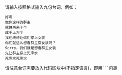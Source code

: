 请输入按照格式输入九句台词，例如：  
```
好啊
像你这样的群主
就算再来十个
成千上万个
我也统统让你们穿上女装
你们就这么想看群主穿女装吗？
Sorry，我们就是想看群主女装
先让群主穿上死库水
死库水死库水
```
请注意台词需要放入代码区块中(不指定语言)，即用` ``` `包裹